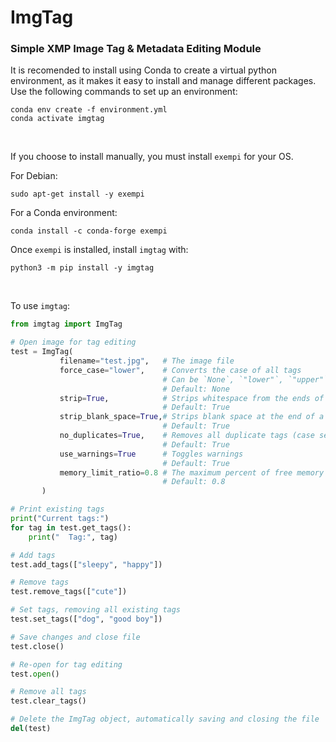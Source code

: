 # ImgTag
### Simple XMP Image Tag & Metadata Editing Module

It is recomended to install using Conda to create a virtual python environment, as it makes it easy to install and manage different packages. Use the following commands to set up an environment:
```
conda env create -f environment.yml
conda activate imgtag
```

<br/>

If you choose to install manually, you must install `exempi` for your OS.

For Debian:
```
sudo apt-get install -y exempi
```
For a Conda environment:
```
conda install -c conda-forge exempi
```

Once `exempi` is installed, install `imgtag` with:
```
python3 -m pip install -y imgtag
```

<br/>

To use `imgtag`:
```python
from imgtag import ImgTag

# Open image for tag editing
test = ImgTag(
           filename="test.jpg",   # The image file
           force_case="lower",    # Converts the case of all tags
                                  # Can be `None`, `"lower"`, `"upper"`
                                  # Default: None
           strip=True,            # Strips whitespace from the ends of all tags
                                  # Default: True
           strip_blank_space=True,# Strips blank space at the end of a file
                                  # Default: True
           no_duplicates=True,    # Removes all duplicate tags (case sensitive)
                                  # Default: True
           use_warnings=True      # Toggles warnings
                                  # Default: True
           memory_limit_ratio=0.8 # The maximum percent of free memory to use
                                  # Default: 0.8
       )

# Print existing tags
print("Current tags:")
for tag in test.get_tags():
    print("  Tag:", tag)

# Add tags
test.add_tags(["sleepy", "happy"])

# Remove tags
test.remove_tags(["cute"])

# Set tags, removing all existing tags
test.set_tags(["dog", "good boy"])

# Save changes and close file
test.close()

# Re-open for tag editing
test.open()

# Remove all tags
test.clear_tags()

# Delete the ImgTag object, automatically saving and closing the file
del(test)
```
